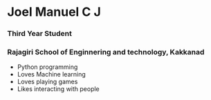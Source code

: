# Joel Manuel C J

### Third Year Student
### Rajagiri School of Enginnering and technology, Kakkanad

- Python programming
- Loves Machine learning
- Loves playing games
- Likes interacting with people